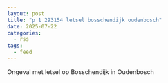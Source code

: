 ```yaml
---
layout: post
title: "p 1 293154 letsel bosschendijk oudenbosch"
date: 2025-07-22
categories: 
  - rss
tags: 
  - feed
---
```


Ongeval met letsel op Bosschendijk in Oudenbosch
